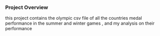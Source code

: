### Project Overview

 this project contains the olympic csv file of all the countries medal performance in the summer and winter games , and my analysis on their performance 


